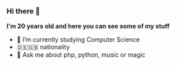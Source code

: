 ### Hi there 👋

<!--
**pIlIp-d/pilip-d** is a ✨ _special_ ✨ repository because its `README.md` (this file) appears on your GitHub profile.
-->

**I'm 20 years old and here you can see some of my stuff**
- 🌱 I’m currently studying Computer Science
- 🇩🇪🇬🇧 nationality
- 💬 Ask me about php, python, music or magic
